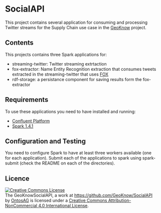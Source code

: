 # SocialAPI
This project contains several application for consuming and processing Twitter streams for the Supply Chain use case in the [GeoKnow](http://geoknow.eu) project.

## Contents

This projects contains three Spark applications for:

- streaming-twitter: Twitter streaming extrtaction
- fox-extractor: Name Entity Recognition extraction that consumes tweets extracted in the streaming-twitter that uses [FOX](https://github.com/AKSW/FOX)
- rdf-storage: a persistance component for saving results form the fox-extractor  


## Requirements

To use these applications you need to have installed and running:

- [Confluent Platform](http://www.confluent.io/)
- [Spark 1.4.1](http://spark.apache.org/)

## Configuration and Testing

You need to configure Spark to have at least three workers available (one for each application). Submit each of the applications to spark using spark-submit (check the README on each of the directories).


## Licence

<a rel="license" href="http://creativecommons.org/licenses/by-nc/4.0/"><img alt="Creative Commons License" style="border-width:0" src="https://i.creativecommons.org/l/by-nc/4.0/80x15.png" /></a><br/>
<span xmlns:dct="http://purl.org/dc/terms/" property="dct:title">The GeoKnowSocialAPI</span>, a work at <a xmlns:dct="http://purl.org/dc/terms/" href="https://github.com/GeoKnow/SocialAPI" rel="dct:source">https://github.com/GeoKnow/SocialAPI</a> by <a xmlns:cc="http://creativecommons.org/ns#" href="http://www.ontos.com/" property="cc:attributionName" rel="cc:attributionURL">OntosAG</a> is licensed under a <a rel="license" href="http://creativecommons.org/licenses/by-nc/4.0/">Creative Commons Attribution-NonCommercial 4.0 International License</a>.<br />



